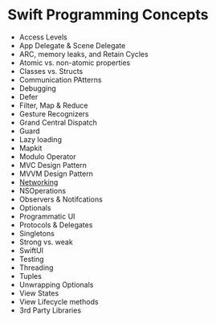 # Swift Programming Concepts

* Access Levels
* App Delegate & Scene Delegate
* ARC, memory leaks, and Retain Cycles
* Atomic vs. non-atomic properties
* Classes vs. Structs
* Communication PAtterns
* Debugging
* Defer
* Filter, Map & Reduce
* Gesture Recognizers
* Grand Central Dispatch
* Guard
* Lazy loading
* Mapkit
* Modulo Operator
* MVC Design Pattern
* MVVM Design Pattern
* [Networking](https://github.com/aplanida1/spc-networking)
* NSOperations
* Observers & Notifcations
* Optionals
* Programmatic UI
* Protocols & Delegates
* Singletons
* Strong vs. weak
* SwiftUI
* Testing
* Threading
* Tuples
* Unwrapping Optionals
* View States
* View Lifecycle methods
* 3rd Party Libraries


